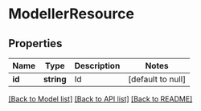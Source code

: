 # ModellerResource

## Properties
Name | Type | Description | Notes
------------ | ------------- | ------------- | -------------
**id** | **string** | Id | [default to null]

[[Back to Model list]](../README.md#documentation-for-models) [[Back to API list]](../README.md#documentation-for-api-endpoints) [[Back to README]](../README.md)


